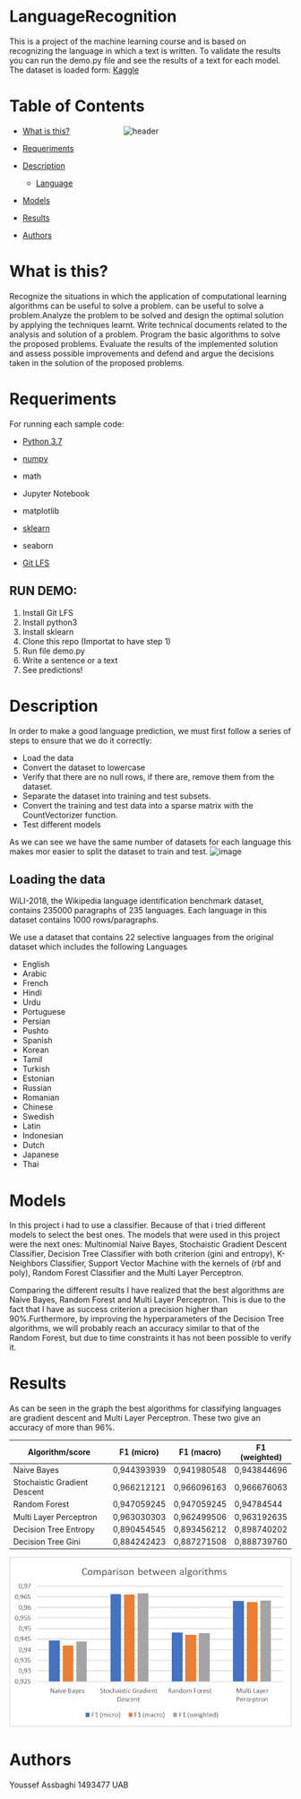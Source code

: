 # LanguageRecognition

 This is a project of the machine learning course and is based on recognizing the language in which a text is written. To validate the results you can run the demo.py file and see the results of a text for each model. The dataset is loaded form: <a href="https://www.kaggle.com/zarajamshaid/language-identification-datasst"> Kaggle </a>



# Table of Contents
 
 <img src="https://miro.medium.com/max/960/0*xLRsbQ02J7sQpNNy" align="right" width="300" alt="header"/>

   * [What is this?](#1)
   * [Requeriments](#R)
   * [Description](#2)
      * [Language](#7)
   * [Models](#3)
   * [Results](#4)


   * [Authors](#6)



# What is this? <a name="1"></a>
Recognize the situations in which the application of computational learning algorithms can be useful to solve a problem.
can be useful to solve a problem.Analyze the problem to be solved and design the optimal solution by applying the techniques learnt. Write technical documents related to the analysis and solution of a problem. Program the basic algorithms to solve the proposed problems. Evaluate the results of the implemented solution and assess possible improvements and defend and argue the decisions taken in the solution of the proposed problems.


# Requeriments <a name="R"></a>
For running each sample code:

- <a href="https://www.python.org/downloads/">Python 3.7</a>

- <a href="https://numpy.org/install/">numpy</a>

- math
- Jupyter Notebook

- matplotlib

- <a href="https://scikit-learn.org/stable/install.html">sklearn</a>

- seaborn
- <a href="https://git-lfs.github.com/"> Git LFS </a>

## RUN DEMO:
1. Install Git LFS
2. Install python3
3. Install sklearn
4. Clone this repo (Importat to have step 1)
5. Run file demo.py
6. Write a sentence or a text
7. See predictions!


# Description <a name="2"></a>
 
  In order to make a good language prediction, we must first follow a series of steps to ensure that we do it correctly:
  - Load the data
  - Convert the dataset to lowercase
  - Verify that there are no null rows, if there are, remove them from the dataset.
  - Separate the dataset into training and test subsets.
  - Convert the training and test data into a sparse matrix with the CountVectorizer function.
  - Test different models

As we can see we have the same number of datasets for each language this makes mor easier to split the dataset to train and test.
![image](https://user-images.githubusercontent.com/72655367/145685007-72932db1-8459-4a2d-8e36-8bb74640448b.png)


## Loading the data <a name="7"></a>
WiLI-2018, the Wikipedia language identification benchmark dataset, contains 235000 paragraphs of 235 languages. Each language in this dataset contains 1000 rows/paragraphs.

We use a dataset that contains 22 selective languages from the original dataset which includes the following Languages
  -  English
  -  Arabic
  -  French
  -  Hindi
  -  Urdu
  -  Portuguese
  -  Persian
  -  Pushto
  -  Spanish
  -  Korean
  -  Tamil
  -  Turkish
  -  Estonian
  -  Russian
  -  Romanian
  -  Chinese
  -  Swedish
  -  Latin
  -  Indonesian
  -  Dutch
  -  Japanese
  -  Thai

# Models <a name="3"></a>
In this project i had to use a classifier. Because of that i tried different models to select the best ones.
The models that were used in this project were the next ones: Multinomial Naive Bayes, Stochaistic Gradient Descent Classifier, Decision Tree Classifier with both criterion (gini and entropy), K-Neighbors Classifier, Support Vector Machine with the kernels of (rbf and poly), Random Forest Classifier and the Multi Layer Perceptron.

Comparing the different results I have realized that the best algorithms are Naive Bayes, Random Forest and Multi Layer Perceptron. This is due to the fact that I have as success criterion a precision higher than 90%.Furthermore, by improving the hyperparameters of the Decision Tree algorithms, we will probably reach an accuracy similar to that of the Random Forest, but due to time constraints it has not been possible to verify it.


# Results <a name="4"></a>
As can be seen in the graph the best algorithms for classifying languages are gradient descent and Multi Layer Perceptron. These two give an accuracy of more than 96%.

| Algorithm/score              | F1 (micro)           | F1 (macro)         | F1 (weighted)   |
|------------------------------|----------------------|--------------------|-----------------|
| Naive Bayes                  |       0,944393939    |        0,941980548 |     0,943844696 | 
| Stochaistic Gradient Descent |       0,966212121    |        0,966096163 |     0,966676063 | 
| Random Forest                |       0,947059245    |        0,947059245 |      0,94784544 |
| Multi Layer Perceptron       |       0,963030303    |        0,962499506 |     0,963192635 |
| Decision Tree Entropy        |       0,890454545    |        0,893456212 |     0,898740202 |
| Decision Tree Gini           |       0,884242423    |        0,887271508 |     0,888739760 |


<img src="https://github.com/Youssef-Assbaghi/LanguageRecognition/blob/main/demo/Grafcos.png"  alt="header"/>

# Authors <a name="6"></a>
Youssef Assbaghi 1493477 UAB

